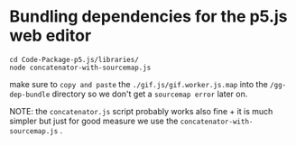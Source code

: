 
# Bundling dependencies for the p5.js web editor

```
cd Code-Package-p5.js/libraries/
node concatenator-with-sourcemap.js
```

make sure to `copy and paste` the `./gif.js/gif.worker.js.map` into the `/gg-dep-bundle` directory so we don't get a `sourcemap error` later on.


NOTE: the `concatenator.js` script probably works also fine + it is much simpler but just for good measure we use the `concatenator-with-sourcemap.js` .

